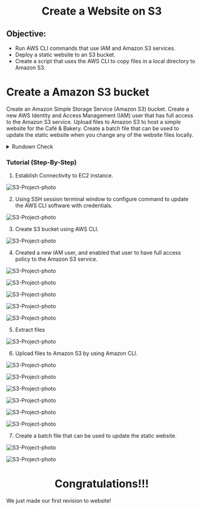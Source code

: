 <h1 align="center"> Create a Website on S3</h1>

## Objective:
* Run AWS CLI commands that use IAM and Amazon S3 services.
* Deploy a static website to an S3 bucket.
* Create a script that uses the AWS CLI to copy files in a local directory to Amazon S3.

# Create a Amazon S3 bucket
Create an Amazon Simple Storage Service (Amazon S3) bucket.
Create a new AWS Identity and Access Management (IAM) user that has full access to the Amazon S3 service.
Upload files to Amazon S3 to host a simple website for the Café & Bakery.
Create a batch file that can be used to update the static website when you change any of the website files locally.

<details>
<summary>Rundown Check</summary>

1. Establish Connectivity to EC2 instance.

2. Using SSH session terminal window to configure command to update the AWS CLI software with credentials.

3. Create S3 bucket using AWS CLI.

4. Created a new IAM user, and enabled that user to have full access policy to the Amazon S3 service.

5. Extract files

6. Upload files to Amazon S3 by using Amazon CLI.

7. Create a batch file that can be used to update the static website.

</details>

### Tutorial (Step-By-Step)

1. Establish Connectivity to EC2 instance.

![S3-Project-photo](https://github.com/ethansjc/AWS-Projects/blob/main/src/LabS3/LabS3-IMG1.png)

2. Using SSH session terminal window to configure command to update the AWS CLI software with credentials.

![S3-Project-photo](https://github.com/ethansjc/AWS-Projects/blob/main/src/LabS3/LabS3-IMG2.png)

3. Create S3 bucket using AWS CLI.

![S3-Project-photo](https://github.com/ethansjc/AWS-Projects/blob/main/src/LabS3/LabS3-IMG3.png)

4. Created a new IAM user, and enabled that user to have full access policy to the Amazon S3 service.

![S3-Project-photo](https://github.com/ethansjc/AWS-Projects/blob/main/src/LabS3/LabS3-IMG4.png)

![S3-Project-photo](https://github.com/ethansjc/AWS-Projects/blob/main/src/LabS3/LabS3-IMG7.png)

![S3-Project-photo](https://github.com/ethansjc/AWS-Projects/blob/main/src/LabS3/LabS3-IMG8.png)

![S3-Project-photo](https://github.com/ethansjc/AWS-Projects/blob/main/src/LabS3/LabS3-IMG5.png)

![S3-Project-photo](https://github.com/ethansjc/AWS-Projects/blob/main/src/LabS3/LabS3-IMG6.png)

5. Extract files

![S3-Project-photo](https://github.com/ethansjc/AWS-Projects/blob/main/src/LabS3/LabS3-IMG9.png)

6. Upload files to Amazon S3 by using Amazon CLI.

![S3-Project-photo](https://github.com/ethansjc/AWS-Projects/blob/main/src/LabS3/LabS3-IMG10.png)

![S3-Project-photo](https://github.com/ethansjc/AWS-Projects/blob/main/src/LabS3/LabS3-IMG11.png)

![S3-Project-photo](https://github.com/ethansjc/AWS-Projects/blob/main/src/LabS3/LabS3-IMG12.png)

![S3-Project-photo](https://github.com/ethansjc/AWS-Projects/blob/main/src/LabS3/LabS3-IMG13.png)

![S3-Project-photo](https://github.com/ethansjc/AWS-Projects/blob/main/src/LabS3/LabS3-IMG14.png)

![S3-Project-photo](https://github.com/ethansjc/AWS-Projects/blob/main/src/LabS3/LabS3-IMG15.png)

7. Create a batch file that can be used to update the static website.

![S3-Project-photo](https://github.com/ethansjc/AWS-Projects/blob/main/src/LabS3/LabS3-IMG16.png)

![S3-Project-photo](https://github.com/ethansjc/AWS-Projects/blob/main/src/LabS3/LabS3-IMG17.png)

<h1 align="center">Congratulations!!!</h1>

We just made our first revision to website!